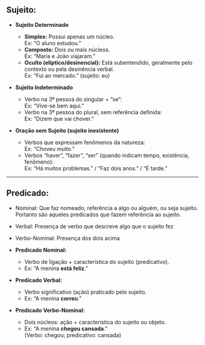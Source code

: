 ## Sujeito:

- **Sujeito Determinado**
    - **Simples:** Possui apenas um núcleo.  
        Ex: “O aluno estudou.”
    - **Composto:** Dois ou mais núcleos.  
        Ex: “Maria e João viajaram.”
    - **Oculto (elíptico/desinencial):** Está subentendido, geralmente pelo contexto ou pela desinência verbal.  
        Ex: “Fui ao mercado.” (sujeito: eu)
        
- **Sujeito Indeterminado**
    - Verbo na 3ª pessoa do singular + “se”:  
        Ex: “Vive-se bem aqui.”
    - Verbo na 3ª pessoa do plural, sem referência definida:  
        Ex: “Dizem que vai chover.”
        
- **Oração sem Sujeito (sujeito inexistente)**
    - Verbos que expressam fenômenos da natureza:  
        Ex: “Choveu muito.”
    - Verbos “haver”, “fazer”, “ser” (quando indicam tempo, existência, fenômeno):  
        Ex: “Há muitos problemas.” / “Faz dois anos.” / “É tarde.”
---
## Predicado:

- Nominal: Que faz nomeado, referência a algo ou alguém, ou seja sujeito. Portanto são aqueles predicados que fazem referência ao sujeito.
- Verbal: Presença de verbo que descreve algo que o sujeito fez
- Verbo-Nominal: Presença dos dois acima


- **Predicado Nominal:**
    - Verbo de ligação + característica do sujeito (predicativo).
    - Ex: “A menina **está feliz**.”
        
- **Predicado Verbal:**
    - Verbo significativo (ação) praticado pelo sujeito.
    - Ex: “A menina **correu**.”
        
- **Predicado Verbo-Nominal:**
    - Dois núcleos: ação + característica do sujeito ou objeto.
    - Ex: “A menina **chegou cansada**.”  
        (Verbo: chegou; predicativo: cansada)